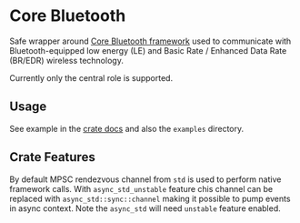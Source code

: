 # Core Bluetooth

Safe wrapper around [Core Bluetooth framework](https://developer.apple.com/documentation/corebluetooth)
used to communicate with Bluetooth-equipped low energy (LE) and Basic Rate / Enhanced Data Rate
(BR/EDR) wireless technology.

Currently only the central role is supported.

## Usage

See example in the [crate docs](https://docs.rs/core_bluetooth/#example) and also the `examples` directory.

## Crate Features

By default MPSC rendezvous channel from `std` is used to perform native framework calls. With `async_std_unstable` 
feature chis channel can be replaced with `async_std::sync::channel` making it possible to pump events in async context.
Note the `async_std` will need `unstable` feature enabled.